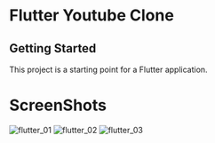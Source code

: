 
# Flutter Youtube Clone

## Getting Started

This project is a starting point for a Flutter application.



# ScreenShots


![flutter_01](https://user-images.githubusercontent.com/39486276/58761747-3215ee80-8565-11e9-8313-6398a87e3a65.jpg)
![flutter_02](https://user-images.githubusercontent.com/39486276/58761748-3215ee80-8565-11e9-8146-10a70a4b16af.jpg)
![flutter_03](https://user-images.githubusercontent.com/39486276/58761749-3215ee80-8565-11e9-853b-608c675a6876.jpg)
